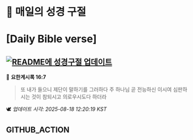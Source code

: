 # 🙏 매일의 성경 구절
# [Daily Bible verse]
## [![README에 성경구절 업데이트](https://github.com/DONGSUKA/first_test/actions/workflows/update-readme-bible.yml/badge.svg)](https://github.com/DONGSUKA/first_test/actions/workflows/update-readme-bible.yml)
<!-- START_BIBLE_VERSE -->
📖 **요한계시록 16:7**
> 또 내가 들으니 제단이 말하기를 그러하다 주 하나님 곧 전능하신 이시여 심판하시는 것이 참되시고 의로우시도다 하더라

🕊️ _업데이트 시각: 2025-08-18 12:20:19 KST_
  <!-- END_BIBLE_VERSE -->
## GITHUB_ACTION
